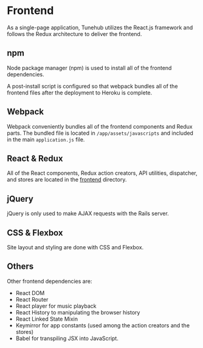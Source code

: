 # Frontend

As a single-page application, Tunehub utilizes the React.js framework and follows the Redux architecture to deliver the frontend.

## npm

Node package manager (npm) is used to install all of the frontend dependencies.

A post-install script is configured so that webpack bundles all of the frontend files after the deployment to Heroku is complete.

## Webpack

Webpack conveniently bundles all of the frontend components and Redux parts. The bundled file is located in `/app/assets/javascripts` and included in the main `application.js` file.

## React & Redux

All of the React components, Redux action creators, API utilities, dispatcher, and stores are located in the [frontend](../frontend) directory.

## jQuery

jQuery is only used to make AJAX requests with the Rails server.

## CSS & Flexbox

Site layout and styling are done with CSS and Flexbox.

## Others

Other frontend dependencies are:

- React DOM
- React Router
- React player for music playback
- React History to manipulating the browser history
- React Linked State Mixin
- Keymirror for app constants (used among the action creators and the stores)
- Babel for transpiling JSX into JavaScript.
